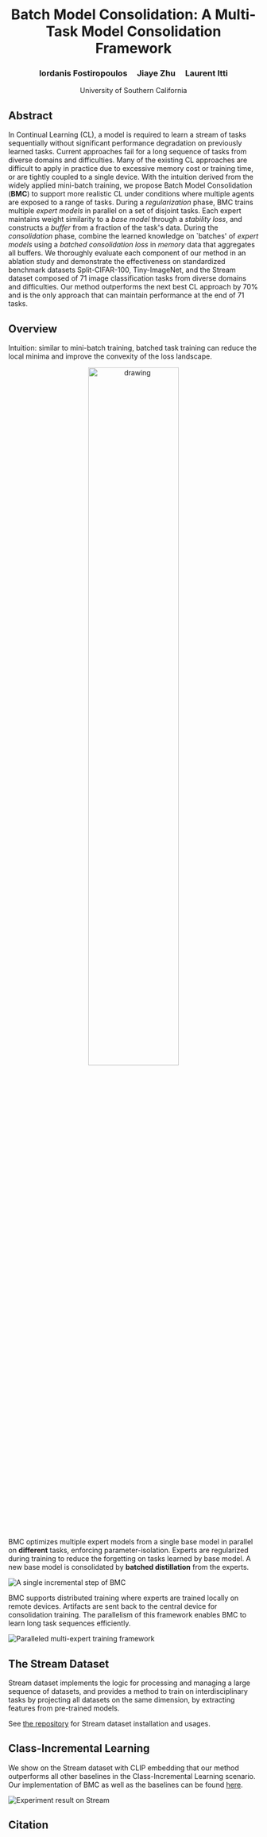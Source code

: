 
<h1 style="text-align:center"> Batch Model Consolidation: A Multi-Task Model Consolidation Framework </h1>

<h3 style="text-align:center"> Iordanis Fostiropoulos &nbsp;&nbsp;&nbsp; Jiaye Zhu &nbsp;&nbsp;&nbsp; Laurent Itti</h3>
<p style="text-align:center"> University of Southern California</p>

## Abstract

In Continual Learning (CL), a model is required to learn a stream of tasks sequentially 
without significant performance degradation on previously learned tasks. 
Current approaches fail for a long sequence of tasks from diverse domains and difficulties. 
Many of the existing CL approaches are difficult to apply in practice due to excessive memory 
cost or training time, or are tightly coupled to a single device. With the intuition 
derived from the widely applied mini-batch training, we propose Batch Model Consolidation 
(**BMC**) to support more realistic CL under conditions where multiple agents are 
exposed to a range of tasks. During a _regularization_ phase, BMC trains multiple 
_expert models_ in parallel on a set of disjoint tasks. Each expert maintains weight 
similarity to a _base model_ through a _stability loss_, and constructs a 
_buffer_ from a fraction of the task's data. During the _consolidation_ phase, 
combine the learned knowledge on `batches' of _expert models_ using a 
_batched consolidation loss_ in _memory_ data that aggregates all buffers. 
We thoroughly evaluate each component of our method in an ablation study and demonstrate 
the effectiveness on standardized benchmark datasets Split-CIFAR-100, Tiny-ImageNet, 
and the Stream dataset composed of 71 image classification tasks from diverse domains 
and difficulties. Our method outperforms the next best CL approach by 70% and is the 
only approach that can maintain performance at the end of 71 tasks.

## Overview

Intuition: similar to mini-batch training, batched task training can reduce the local minima and improve the convexity of the loss landscape.

<p style="text-align:center">
<img src="https://drive.google.com/uc?export=view&id=1ZgwGy1Ta2u9Wim0D010uf7cSGw07qts9" alt="drawing" width="60%"/>
</p>

BMC optimizes multiple expert models from a single base model in parallel on **different** tasks,
enforcing parameter-isolation. Experts are regularized during training to reduce the forgetting 
on tasks learned by base model. A new base model is consolidated by **batched distillation** from the experts.

![A single incremental step of BMC](https://drive.google.com/uc?export=view&id=1nG4kD2PCP0sMZxBRD3LN8fZjzYvQrpTJ)

BMC supports distributed training where experts are trained locally on remote devices. 
Artifacts are sent back to the central device for consolidation training. 
The parallelism of this framework enables BMC to learn long task sequences efficiently.

![Paralleled multi-expert training framework](https://drive.google.com/uc?export=view&id=1NAswFVQtiNn6xkilUig42guGfvi-babV)

## The Stream Dataset

Stream dataset implements the logic for processing and managing a large sequence of datasets, 
and provides a method to train on interdisciplinary tasks by projecting all datasets on the same dimension,
by extracting features from pre-trained models.

See [the repository](https://github.com/fostiropoulos/stream/tree/cvpr_release) for Stream dataset installation and usages.

## Class-Incremental Learning

We show on the Stream dataset with CLIP embedding that our method outperforms all other baselines in the Class-Incremental Learning scenario.
Our implementation of BMC as well as the baselines can be found [here](https://github.com/fostiropoulos/stream_benchmark).

![Experiment result on Stream](https://drive.google.com/uc?export=view&id=1rNjwxvOUYDcSOof9HTrD3eB0l0w_yM-8)



## Citation
